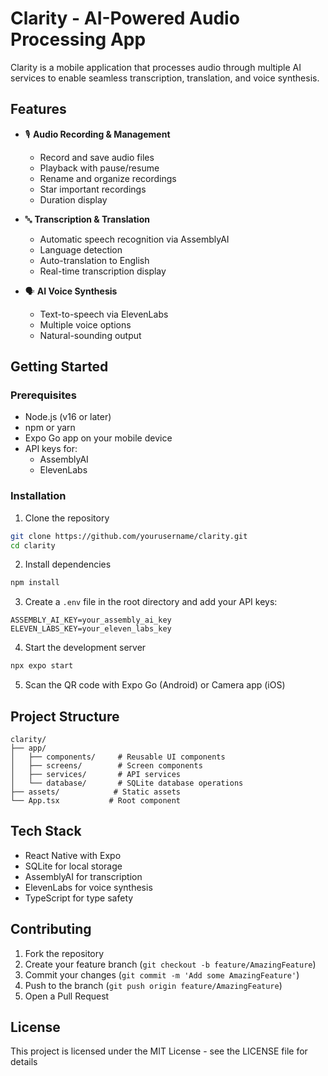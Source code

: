 # Clarity - AI-Powered Audio Processing App

Clarity is a mobile application that processes audio through multiple AI services to enable seamless transcription, translation, and voice synthesis.

## Features

- 🎙️ **Audio Recording & Management**
  - Record and save audio files
  - Playback with pause/resume
  - Rename and organize recordings
  - Star important recordings
  - Duration display

- 🔤 **Transcription & Translation**
  - Automatic speech recognition via AssemblyAI
  - Language detection
  - Auto-translation to English
  - Real-time transcription display

- 🗣️ **AI Voice Synthesis**
  - Text-to-speech via ElevenLabs
  - Multiple voice options
  - Natural-sounding output

## Getting Started

### Prerequisites

- Node.js (v16 or later)
- npm or yarn
- Expo Go app on your mobile device
- API keys for:
  - AssemblyAI
  - ElevenLabs

### Installation

1. Clone the repository
```bash
git clone https://github.com/yourusername/clarity.git
cd clarity
```

2. Install dependencies
```bash
npm install
```

3. Create a `.env` file in the root directory and add your API keys:
```
ASSEMBLY_AI_KEY=your_assembly_ai_key
ELEVEN_LABS_KEY=your_eleven_labs_key
```

4. Start the development server
```bash
npx expo start
```

5. Scan the QR code with Expo Go (Android) or Camera app (iOS)

## Project Structure

```
clarity/
├── app/
│   ├── components/     # Reusable UI components
│   ├── screens/        # Screen components
│   ├── services/       # API services
│   └── database/       # SQLite database operations
├── assets/            # Static assets
└── App.tsx           # Root component
```

## Tech Stack

- React Native with Expo
- SQLite for local storage
- AssemblyAI for transcription
- ElevenLabs for voice synthesis
- TypeScript for type safety

## Contributing

1. Fork the repository
2. Create your feature branch (`git checkout -b feature/AmazingFeature`)
3. Commit your changes (`git commit -m 'Add some AmazingFeature'`)
4. Push to the branch (`git push origin feature/AmazingFeature`)
5. Open a Pull Request

## License

This project is licensed under the MIT License - see the LICENSE file for details
